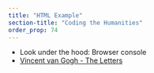 ```yaml
---
title: "HTML Example"
section-title: "Coding the Humanities"
order_prop: 74
---
```


+ Look under the hood: Browser console
+ [Vincent van Gogh - The Letters](http://vangoghletters.org/vg/letters/let581/letter.html)


